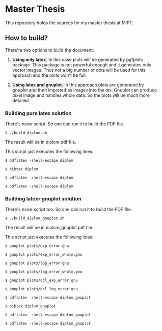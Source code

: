 # Master Thesis

This repository holds the sources for my master thesis at MIPT.

## How to build?

There're two options to build the document:

1. **Using only latex.** In this case plots will be generated by pgfplots
package. This package is not powerful enough and it generates only vector
images. Thus not a big number of dots will be used for this approach and the
plots won't be full.

2. **Using latex and gnuplot.** In this approach plots are generated by gnuplot
and then imported as images into the tex. Gnuplot can produce pixel image
and handles whole data. So the plots will be much more detailed.

### Building pure latex solution

There's naive script. So one can run it to build the PDF file.

``$ ./build_diplom.sh``

The result will be in diplom.pdf file.

This script just executes the following lines:

``$ pdflatex -shell-escape diplom``

``$ bibtex diplom``

``$ pdflatex -shell-escape diplom``

``$ pdflatex -shell-escape diplom``

### Building latex+gnuplot solution

There's naive script too. So one can run it to build the PDF file.

``$ ./build_diplom_gnuplot.sh``

The result will be in diplom_gnuplot.pdf file.

This script just executes the following lines:

``$ gnuplot plots/exp_error.gnu``

``$ gnuplot plots/exp_error_whole.gnu``

``$ gnuplot plots/log_error.gnu``

``$ gnuplot plots/log_error_whole.gnu``

``$ gnuplot plots/ocl_exp_error.gnu``

``$ gnuplot plots/ocl_log_error.gnu``

``$ pdflatex -shell-escape diplom_gnuplot``

``$ bibtex diplom_gnuplot``

``$ pdflatex -shell-escape diplom_gnuplot``

``$ pdflatex -shell-escape diplom_gnuplot``


